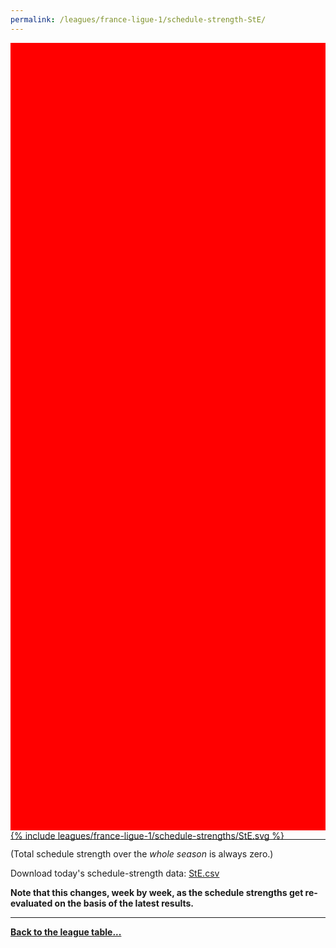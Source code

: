 ```yaml
---
permalink: /leagues/france-ligue-1/schedule-strength-StE/
---
```


<style>
.svg-wrap {
    background-color:red;
    height:0;
    padding-top:250%; /* 350px/550px */
    position: relative;
}

svg {
    background-color: white;
    height: 100%;
    display:block;
    width: 100%;
    position: absolute;
    top:0;
    left:0;
}
</style>


<div class="svg-wrap">
{% include leagues/france-ligue-1/schedule-strengths/StE.svg %}
</div>

-----

(Total schedule strength over the *whole season* is always zero.)


Download today's schedule-strength data: [StE.csv](/assets/leagues/france-ligue-1/2024/schedule-strengths/StE.csv)

**Note that this changes, week by week, as the schedule strengths get re-evaluated on the
basis of the latest results.**

-----

[**Back to the league table...**](/leagues/france-ligue-1)


